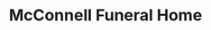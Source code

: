 ---
title: "McConnell Funeral Home"
url: /athens/mcconnell-funeral-home/
shop: funeral directors
---